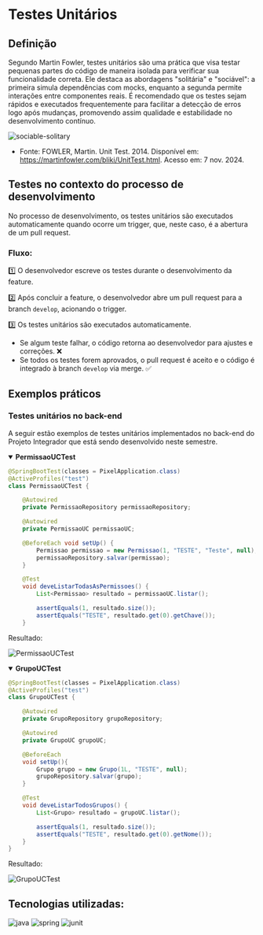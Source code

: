 # Testes Unitários

## Definição

Segundo Martin Fowler, testes unitários são uma prática que visa testar pequenas partes do código de maneira isolada para verificar sua funcionalidade correta. Ele destaca as abordagens "solitária" e "sociável": a primeira simula dependências com mocks, enquanto a segunda permite interações entre componentes reais. É recomendado que os testes sejam rápidos e executados frequentemente para facilitar a detecção de erros logo após mudanças, promovendo assim qualidade e estabilidade no desenvolvimento contínuo.

![sociable-solitary](https://martinfowler.com/bliki/images/unitTest/isolate.png)

- Fonte: FOWLER, Martin. Unit Test. 2014. Disponível em: https://martinfowler.com/bliki/UnitTest.html. Acesso em: 7 nov. 2024.

## Testes no contexto do processo de desenvolvimento

No processo de desenvolvimento, os testes unitários são executados automaticamente quando ocorre um trigger, que, neste caso, é a abertura de um pull request.

### Fluxo:

1️⃣ O desenvolvedor escreve os testes durante o desenvolvimento da feature.

2️⃣ Após concluir a feature, o desenvolvedor abre um pull request para a branch `develop`, acionando o trigger.

3️⃣ Os testes unitários são executados automaticamente.
- Se algum teste falhar, o código retorna ao desenvolvedor para ajustes e correções. ❌
- Se todos os testes forem aprovados, o pull request é aceito e o código é integrado à branch `develop` via merge. ✅

## Exemplos práticos

### Testes unitários no back-end

A seguir estão exemplos de testes unitários implementados no back-end do Projeto Integrador que está sendo desenvolvido neste semestre.

<details open>
<summary>  
  <b> PermissaoUCTest </b>
</summary>

```java
@SpringBootTest(classes = PixelApplication.class)
@ActiveProfiles("test")
class PermissaoUCTest {

    @Autowired
    private PermissaoRepository permissaoRepository;

    @Autowired
    private PermissaoUC permissaoUC;

    @BeforeEach void setUp() {
        Permissao permissao = new Permissao(1, "TESTE", "Teste", null);
        permissaoRepository.salvar(permissao);
    }

    @Test
    void deveListarTodasAsPermissoes() {
        List<Permissao> resultado = permissaoUC.listar();

        assertEquals(1, resultado.size());
        assertEquals("TESTE", resultado.get(0).getChave());
    }
```

Resultado:

![PermissaoUCTest](https://github.com/user-attachments/assets/8402e6e6-8bba-4f19-b345-c11411a07549)

</details>

<details open>
<summary>
  <b> GrupoUCTest </b>
</summary>

```java
@SpringBootTest(classes = PixelApplication.class)
@ActiveProfiles("test")
class GrupoUCTest {

    @Autowired
    private GrupoRepository grupoRepository;

    @Autowired
    private GrupoUC grupoUC;

    @BeforeEach
    void setUp(){
        Grupo grupo = new Grupo(1L, "TESTE", null);
        grupoRepository.salvar(grupo);
    }

    @Test
    void deveListarTodosGrupos() {
        List<Grupo> resultado = grupoUC.listar();

        assertEquals(1, resultado.size());
        assertEquals("TESTE", resultado.get(0).getNome());
    }
}
```

Resultado:

![GrupoUCTest](https://github.com/user-attachments/assets/69c6a878-447c-4d40-8ddf-35199014185f)

</details>

## Tecnologias utilizadas:

![java](https://github.com/user-attachments/assets/99d67934-179e-4739-a998-7eb745f64222)
![spring](https://github.com/user-attachments/assets/5a371f1e-11e8-4685-840d-b20d7666bde8)
![junit](https://github.com/user-attachments/assets/3c14bef1-0146-4195-8515-d1fe7f788249)

